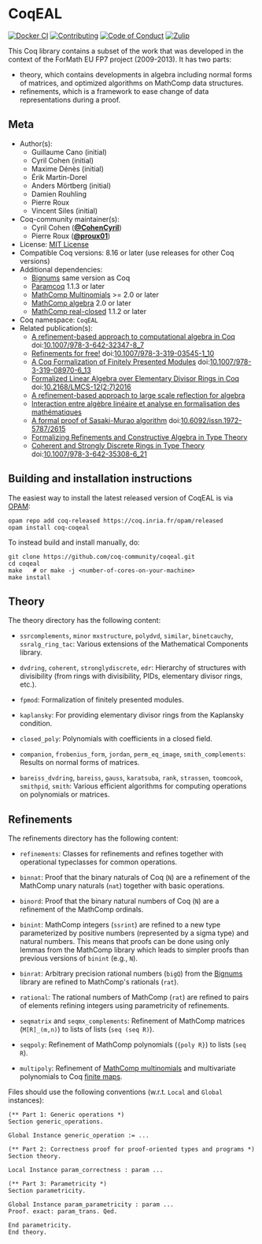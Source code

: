 <!---
This file was generated from `meta.yml`, please do not edit manually.
Follow the instructions on https://github.com/coq-community/templates to regenerate.
--->
# CoqEAL

[![Docker CI][docker-action-shield]][docker-action-link]
[![Contributing][contributing-shield]][contributing-link]
[![Code of Conduct][conduct-shield]][conduct-link]
[![Zulip][zulip-shield]][zulip-link]

[docker-action-shield]: https://github.com/coq-community/coqeal/workflows/Docker%20CI/badge.svg?branch=master
[docker-action-link]: https://github.com/coq-community/coqeal/actions?query=workflow:"Docker%20CI"

[contributing-shield]: https://img.shields.io/badge/contributions-welcome-%23f7931e.svg
[contributing-link]: https://github.com/coq-community/manifesto/blob/master/CONTRIBUTING.md

[conduct-shield]: https://img.shields.io/badge/%E2%9D%A4-code%20of%20conduct-%23f15a24.svg
[conduct-link]: https://github.com/coq-community/manifesto/blob/master/CODE_OF_CONDUCT.md

[zulip-shield]: https://img.shields.io/badge/chat-on%20zulip-%23c1272d.svg
[zulip-link]: https://coq.zulipchat.com/#narrow/stream/237663-coq-community-devs.20.26.20users



This Coq library contains a subset of the work that was developed in the context
of the ForMath EU FP7 project (2009-2013). It has two parts:
- theory, which contains developments in algebra including normal forms of matrices,
  and optimized algorithms on MathComp data structures.
- refinements, which is a framework to ease change of data representations during a proof.

## Meta

- Author(s):
  - Guillaume Cano (initial)
  - Cyril Cohen (initial)
  - Maxime Dénès (initial)
  - Érik Martin-Dorel
  - Anders Mörtberg (initial)
  - Damien Rouhling
  - Pierre Roux
  - Vincent Siles (initial)
- Coq-community maintainer(s):
  - Cyril Cohen ([**@CohenCyril**](https://github.com/CohenCyril))
  - Pierre Roux ([**@proux01**](https://github.com/proux01))
- License: [MIT License](LICENSE)
- Compatible Coq versions: 8.16 or later (use releases for other Coq versions)
- Additional dependencies:
  - [Bignums](https://github.com/coq/bignums) same version as Coq
  - [Paramcoq](https://github.com/coq-community/paramcoq) 1.1.3 or later
  - [MathComp Multinomials](https://github.com/math-comp/multinomials) >= 2.0 or later
  - [MathComp algebra](https://math-comp.github.io) 2.0 or later
  - [MathComp real-closed](https://math-comp.github.io) 1.1.2 or later
- Coq namespace: `CoqEAL`
- Related publication(s):
  - [A refinement-based approach to computational algebra in Coq](https://hal.inria.fr/hal-00734505/document) doi:[10.1007/978-3-642-32347-8_7](https://doi.org/10.1007/978-3-642-32347-8_7)
  - [Refinements for free!](https://hal.inria.fr/hal-01113453/document) doi:[10.1007/978-3-319-03545-1_10](https://doi.org/10.1007/978-3-319-03545-1_10)
  - [A Coq Formalization of Finitely Presented Modules](https://hal.inria.fr/hal-01378905/document) doi:[10.1007/978-3-319-08970-6_13](https://doi.org/10.1007/978-3-319-08970-6_13)
  - [Formalized Linear Algebra over Elementary Divisor Rings in Coq](https://hal.inria.fr/hal-01081908/document) doi:[10.2168/LMCS-12(2:7)2016](https://doi.org/10.2168/LMCS-12(2:7)2016)
  - [A refinement-based approach to large scale reflection for algebra](https://hal.inria.fr/hal-01414881/document) 
  - [Interaction entre algèbre linéaire et analyse en formalisation des mathématiques](https://tel.archives-ouvertes.fr/tel-00986283/) 
  - [A formal proof of Sasaki-Murao algorithm](https://jfr.unibo.it/article/view/2615) doi:[10.6092/issn.1972-5787/2615](https://doi.org/10.6092/issn.1972-5787/2615)
  - [Formalizing Refinements and Constructive Algebra in Type Theory](http://hdl.handle.net/2077/37325) 
  - [Coherent and Strongly Discrete Rings in Type Theory](https://staff.math.su.se/anders.mortberg/papers/coherent.pdf) doi:[10.1007/978-3-642-35308-6_21](https://doi.org/10.1007/978-3-642-35308-6_21)

## Building and installation instructions

The easiest way to install the latest released version of CoqEAL
is via [OPAM](https://opam.ocaml.org/doc/Install.html):

```shell
opam repo add coq-released https://coq.inria.fr/opam/released
opam install coq-coqeal
```

To instead build and install manually, do:

``` shell
git clone https://github.com/coq-community/coqeal.git
cd coqeal
make   # or make -j <number-of-cores-on-your-machine> 
make install
```


## Theory

The theory directory has the following content:

- `ssrcomplements`, `minor` `mxstructure`, `polydvd`, `similar`,
  `binetcauchy`, `ssralg_ring_tac`: Various extensions of the
  Mathematical Components library.

- `dvdring`, `coherent`, `stronglydiscrete`, `edr`: Hierarchy of
  structures with divisibility (from rings with divisibility, PIDs,
  elementary divisor rings, etc.).

- `fpmod`: Formalization of finitely presented modules.

- `kaplansky`: For providing elementary divisor rings from the
  Kaplansky condition.

- `closed_poly`: Polynomials with coefficients in a closed field.

- `companion`, `frobenius_form`, `jordan`, `perm_eq_image`,
  `smith_complements`: Results on normal forms of matrices.

- `bareiss_dvdring`, `bareiss`, `gauss`, `karatsuba`, `rank`,
  `strassen`, `toomcook`, `smithpid`, `smith`: Various efficient
  algorithms for computing operations on polynomials or matrices.

## Refinements

The refinements directory has the following content:

- `refinements`: Classes for refinements and refines together with
  operational typeclasses for common operations.

- `binnat`: Proof that the binary naturals of Coq (`N`) are a refinement
  of the MathComp unary naturals (`nat`) together with basic operations.

- `binord`: Proof that the binary natural numbers of Coq (`N`) are a refinement
  of the MathComp ordinals.

- `binint`: MathComp integers (`ssrint`) are refined to a new type
  parameterized by positive numbers (represented by a sigma type) and
  natural numbers.  This means that proofs can be done using only
  lemmas from the MathComp library which leads to simpler proofs than
  previous versions of `binint` (e.g., `N`).

- `binrat`: Arbitrary precision rational numbers (`bigQ`) from the
  [Bignums](https://github.com/coq/bignums) library are refined to
  MathComp's rationals (`rat`).

- `rational`: The rational numbers of MathComp (`rat`) are refined to
  pairs of elements refining integers using parametricity of
  refinements.

- `seqmatrix` and `seqmx_complements`: Refinement of MathComp
  matrices (`M[R]_(m,n)`) to lists of lists (`seq (seq R)`).

- `seqpoly`: Refinement of MathComp polynomials (`{poly R}`) to lists (`seq R`).

- `multipoly`: Refinement of
  [MathComp multinomials](https://github.com/math-comp/multinomials)
  and multivariate polynomials to Coq
  [finite maps](https://github.com/coq/coq/blob/master/theories/FSets/FMapAVL.v).

Files should use the following conventions (w.r.t. `Local` and `Global` instances):

```coq
(** Part 1: Generic operations *)
Section generic_operations.

Global Instance generic_operation := ...

(** Part 2: Correctness proof for proof-oriented types and programs *)
Section theory.

Local Instance param_correctness : param ...

(** Part 3: Parametricity *)
Section parametricity.

Global Instance param_parametricity : param ...
Proof. exact: param_trans. Qed.

End parametricity.
End theory.
```
